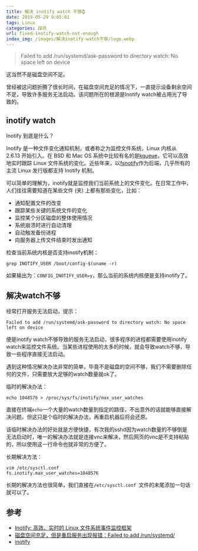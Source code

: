 ```yaml
---
title: 解决 inotify watch 不够⌚
date: 2019-05-29 9:05:01
tags: Linux
categories: 踩坑
url: fixed-inotify-watch-not-enough
index_img: /images/解决inotify-watch不够/logo.webp
---
```


> Failed to add /run/systemd/ask-password to directory watch: No space left on device

这当然不是磁盘空间不足。

曾经被这问题折腾了很长时间，在磁盘空间充足的情况下，一直提示设备剩余空间不足，导致许多服务无法启动。该问题所在的根源是Inotify watch被占用光了导致的。

## inotify watch

Inotify 到底是什么？

Inotify 是一种文件变化通知机制，或者称之为监控文件系统，Linux 内核从 2.6.13 开始引入。在 BSD 和 Mac OS 系统中比较有名的是[kqueue](http://wiki.netbsd.se/kqueue_tutorial)，它可以高效地实时跟踪 Linux 文件系统的变化。近些年来，以[fsnotify](http://git.kernel.org/?p=linux/kernel/git/torvalds/linux-2.6.git;a=commitdiff;h=90586523eb4b349806887c62ee70685a49415124)作为后端，几乎所有的主流 Linux 发行版都支持 Inotify 机制。

可以简单的理解为，inotify就是监控我们当前系统上的文件变化。在日常工作中，人们往往需要知道在某些文件 (夹) 上都有那些变化，比如：

- 通知配置文件的改变
- 跟踪某些关键的系统文件的变化
- 监控某个分区磁盘的整体使用情况
- 系统崩溃时进行自动清理
- 自动触发备份进程
- 向服务器上传文件结束时发出通知

检查当前系统内核是否支持inotify机制：

```
grep INOTIFY_USER /boot/config-$(uname -r)
```

如果输出为：`CONFIG_INOTIFY_USER=y`，那么当前的系统内核便是支持inotify了。

## 解决watch不够

经常打开服务无法启动，提示：

```
Failed to add /run/systemd/ask-password to directory watch: No space left on device
```

便是inotify watch不够导致的服务无法启动，很多程序的进程都需要使用inotify watch来监控文件系统。当某些进程使用的太多的时候，就会导致watch不够，导致一些程序直接无法启动。

遇到这种情况解决办法非常的简单，毕竟不是磁盘的空间不够，我们不需要删除任何的文件，只需要放大足够的watch数量就ok了。

临时的解决办法：

```
echo 1048576 > /proc/sys/fs/inotify/max_user_watches
```

直接在终端`echo`一个大量的watch数量到指定的路径，不出意外的话就能够直接解决问题。但这只是个临时的解决办法，再重启机器后将会还原。

该临时解决办法的好处就是方便快捷，有次我的sshd因为watch数量的不够倒是无法启动时，唯一的解决办法就是连接vnc来解决，然后网页的vnc是不支持粘贴的，所以使用这一行命令也就非常的方便了。

长期解决方法：

```
vim /etc/sysctl.conf 
fs.inotify.max_user_watches=1048576
```

长期的解决方法也很简单，我们直接在`/etc/sysctl.conf `文件的末尾添加一句话就可以了。

## 参考

* [Inotify: 高效、实时的 Linux 文件系统事件监控框架](<https://www.infoq.cn/article/inotify-linux-file-system-event-monitoring>)
* [磁盘空间充足，但是重启服务出现报错：Failed to add /run/systemd/](<https://blog.51cto.com/zhanx/2339983>)
* [inotify](<https://zh.wikipedia.org/wiki/Inotify>)